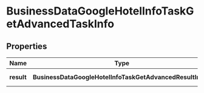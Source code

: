 # BusinessDataGoogleHotelInfoTaskGetAdvancedTaskInfo

## Properties

| Name | Type | Description | Notes |
|------------ | ------------- | ------------- | -------------|
**result** | **BusinessDataGoogleHotelInfoTaskGetAdvancedResultInfo[]** | array of results |[optional]|
